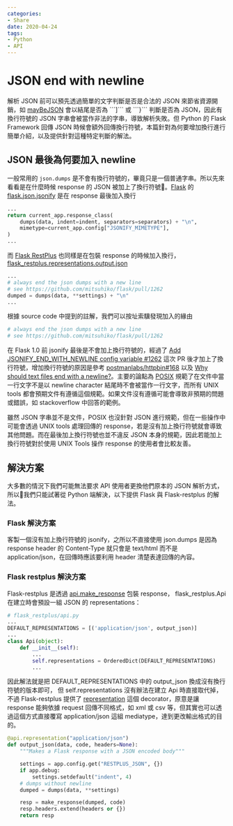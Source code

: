 ```yaml
---
categories:
- Share
date: 2020-04-24
tags:
- Python
- API
---
```


# JSON end with newline

解析 JSON 前可以預先透過簡單的文字判斷是否是合法的 JSON 來節省資源開銷，如 [mayBeJSON](http://json-lib.sourceforge.net/apidocs/jdk15/net/sf/json/util/JSONUtils.html#mayBeJSON(java.lang.String)) 會以結尾是否為 ```]``` 或 ```}``` 判斷是否為 JSON，因此有換行符號的 JSON 字串會被當作非法的字串，導致解析失敗。但 Python 的 Flask Framework 回傳 JSON 時候會額外回傳換行符號，本篇針對為何要增加換行進行簡單介紹，以及提供針對這種特定判斷的解法。

## JSON 最後為何要加入 newline

一般常用的 ```json.dumps``` 是不會有換行符號的，畢竟只是一個普通字串。所以先來看看是在什麼時候 response 的 JSON 被加上了換行符號。[Flask](https://github.com/pallets/flask) 的 [flask.json.jsonify](https://github.com/pallets/flask/blob/master/src/flask/json/__init__.py#L306) 是在 response 最後加入換行

```python
...
return current_app.response_class(
    dumps(data, indent=indent, separators=separators) + "\n",
    mimetype=current_app.config["JSONIFY_MIMETYPE"],
)
...
```

而 [Flask RestPlus](https://github.com/noirbizarre/flask-restplus) 也同樣是在包裝 response 的時候加入換行，[flask_restplus.representations.output.json](https://github.com/noirbizarre/flask-restplus/blob/master/flask_restplus/representations.py#L25)

```python
...
# always end the json dumps with a new line
# see https://github.com/mitsuhiko/flask/pull/1262
dumped = dumps(data, **settings) + "\n"
...
```

根據 source code 中提到的註解，我們可以按址索驥發現加入的緣由

```python
# always end the json dumps with a new line
# see https://github.com/mitsuhiko/flask/pull/1262
```

在 Flask 1.0 前 jsonify 最後是不會加上換行符號的，經過了 [Add JSONIFY_END_WITH_NEWLINE config variable #1262](https://github.com/pallets/flask/pull/1262) 這次 PR 後才加上了換行符號，增加換行符號的原因是參考 [postmanlabs/httpbin#168](https://github.com/postmanlabs/httpbin/issues/168) 以及 [Why should text files end with a newline?](https://stackoverflow.com/questions/729692/why-should-text-files-end-with-a-newline)。主要的論點為 [POSIX](https://zh.wikipedia.org/wiki/%E5%8F%AF%E7%A7%BB%E6%A4%8D%E6%93%8D%E4%BD%9C%E7%B3%BB%E7%BB%9F%E6%8E%A5%E5%8F%A3) 規範了在文件中當一行文字不是以 newline character 結尾時不會被當作一行文字，而所有 UNIX tools 都會預期文件有遵循這個規範。如果文件沒有遵循可能會導致非預期的問題或錯誤，如 stackoverflow 中回答的範例。

雖然 JSON 字串並不是文件，POSIX 也沒針對 JSON 進行規範，但在一些操作中可能會透過 UNIX tools 處理回傳的 response，若是沒有加上換行符號就會導致其他問題。而在最後加上換行符號也並不違反 JSON 本身的規範，因此若能加上換行符號對於使用 UNIX Tools 操作 response 的使用者會比較友善。

## 解決方案

大多數的情況下我們可能無法要求 API 使用者更換他們原本的 JSON 解析方式，所以我們只能試著從 Python 端解決，以下提供 Flask 與 Flask-restplus 的解法。

### Flask 解決方案

客製一個沒有加上換行符號的 jsonify，之所以不直接使用 json.dumps 是因為 response header 的 Content-Type 就只會是 text/html 而不是 application/json，在回傳時應該要利用 header 清楚表達回傳的內容。

### Flask restplus 解決方案

Flask-restplus 是透過 [api.make_response](https://github.com/noirbizarre/flask-restplus/blob/master/flask_restplus/api.py#L346) 包裝 response， flask_restplus.Api 在建立時會預設一組 JSON 的 representations：

```python
# flask_restplus/api.py
...
DEFAULT_REPRESENTATIONS = [('application/json', output_json)]
...
class Api(object):
    def __init__(self):
        ...
        self.representations = OrderedDict(DEFAULT_REPRESENTATIONS)
        ...
```

因此解法就是把 DEFAULT_REPRESENTATIONS 中的 output_json 換成沒有換行符號的版本即可， 但 self.representations 沒有辦法在建立 Api 時直接取代掉，不過 Flask-restplus 提供了 [representation](https://flask-restplus.readthedocs.io/en/latest/api.html#flask_restplus.Api.representation) 這個 decorator，原意是讓 response 能夠依據 request 回傳不同格式，如 xml 或 csv 等，但其實也可以透過這個方式直接覆寫 application/json 這組 mediatype，達到更改輸出格式的目的。

```python
@api.representation("application/json")
def output_json(data, code, headers=None):
    """Makes a Flask response with a JSON encoded body"""

    settings = app.config.get("RESTPLUS_JSON", {})
    if app.debug:
        settings.setdefault("indent", 4)
    # dumps without newline
    dumped = dumps(data, **settings)

    resp = make_response(dumped, code)
    resp.headers.extend(headers or {})
    return resp
```
